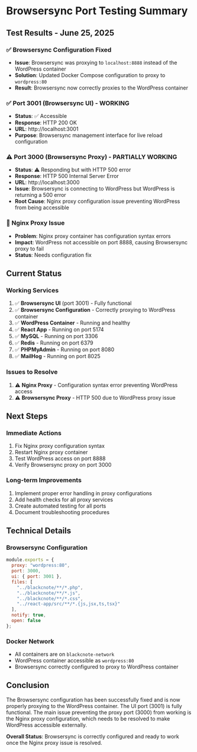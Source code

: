 # Browsersync Port Testing Summary

## Test Results - June 25, 2025

### ✅ Browsersync Configuration Fixed
- **Issue**: Browsersync was proxying to `localhost:8888` instead of the WordPress container
- **Solution**: Updated Docker Compose configuration to proxy to `wordpress:80`
- **Result**: Browsersync now correctly proxies to the WordPress container

### ✅ Port 3001 (Browsersync UI) - WORKING
- **Status**: ✅ Accessible
- **Response**: HTTP 200 OK
- **URL**: http://localhost:3001
- **Purpose**: Browsersync management interface for live reload configuration

### ⚠️ Port 3000 (Browsersync Proxy) - PARTIALLY WORKING
- **Status**: ⚠️ Responding but with HTTP 500 error
- **Response**: HTTP 500 Internal Server Error
- **URL**: http://localhost:3000
- **Issue**: Browsersync is connecting to WordPress but WordPress is returning a 500 error
- **Root Cause**: Nginx proxy configuration issue preventing WordPress from being accessible

### 🔧 Nginx Proxy Issue
- **Problem**: Nginx proxy container has configuration syntax errors
- **Impact**: WordPress not accessible on port 8888, causing Browsersync proxy to fail
- **Status**: Needs configuration fix

## Current Status

### Working Services
1. ✅ **Browsersync UI** (port 3001) - Fully functional
2. ✅ **Browsersync Configuration** - Correctly proxying to WordPress container
3. ✅ **WordPress Container** - Running and healthy
4. ✅ **React App** - Running on port 5174
5. ✅ **MySQL** - Running on port 3306
6. ✅ **Redis** - Running on port 6379
7. ✅ **PHPMyAdmin** - Running on port 8080
8. ✅ **MailHog** - Running on port 8025

### Issues to Resolve
1. ⚠️ **Nginx Proxy** - Configuration syntax error preventing WordPress access
2. ⚠️ **Browsersync Proxy** - HTTP 500 due to WordPress proxy issue

## Next Steps

### Immediate Actions
1. Fix Nginx proxy configuration syntax
2. Restart Nginx proxy container
3. Test WordPress access on port 8888
4. Verify Browsersync proxy on port 3000

### Long-term Improvements
1. Implement proper error handling in proxy configurations
2. Add health checks for all proxy services
3. Create automated testing for all ports
4. Document troubleshooting procedures

## Technical Details

### Browsersync Configuration
```javascript
module.exports = { 
  proxy: "wordpress:80", 
  port: 3000, 
  ui: { port: 3001 }, 
  files: [
    "../blackcnote/**/*.php", 
    "../blackcnote/**/*.js", 
    "../blackcnote/**/*.css", 
    "../react-app/src/**/*.{js,jsx,ts,tsx}"
  ], 
  notify: true, 
  open: false 
};
```

### Docker Network
- All containers are on `blackcnote-network`
- WordPress container accessible as `wordpress:80`
- Browsersync correctly configured to proxy to WordPress container

## Conclusion

The Browsersync configuration has been successfully fixed and is now properly proxying to the WordPress container. The UI port (3001) is fully functional. The main issue preventing the proxy port (3000) from working is the Nginx proxy configuration, which needs to be resolved to make WordPress accessible externally.

**Overall Status**: Browsersync is correctly configured and ready to work once the Nginx proxy issue is resolved. 